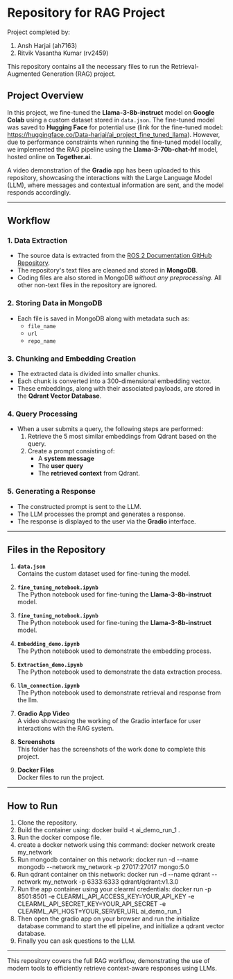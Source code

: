 # Repository for RAG Project

Project completed by:

1. Ansh Harjai (ah7163)
2. Ritvik Vasantha Kumar (rv2459)

This repository contains all the necessary files to run the Retrieval-Augmented Generation (RAG) project.

## Project Overview

In this project, we fine-tuned the **Llama-3-8b-instruct** model on **Google Colab** using a custom dataset stored in `data.json`. The fine-tuned model was saved to **Hugging Face** for potential use (link for the fine-tuned model: https://huggingface.co/Data-harjai/ai_project_fine_tuned_llama). However, due to performance constraints when running the fine-tuned model locally, we implemented the RAG pipeline using the **Llama-3-70b-chat-hf** model, hosted online on **Together.ai**.

A video demonstration of the **Gradio** app has been uploaded to this repository, showcasing the interactions with the Large Language Model (LLM), where messages and contextual information are sent, and the model responds accordingly.

---

## Workflow

### 1. **Data Extraction**

- The source data is extracted from the [ROS 2 Documentation GitHub Repository](https://github.com/ros2/ros2_documentation).
- The repository's text files are cleaned and stored in **MongoDB**.
- Coding files are also stored in MongoDB _without any preprocessing_. All other non-text files in the repository are ignored.

### 2. **Storing Data in MongoDB**

- Each file is saved in MongoDB along with metadata such as:
  - `file_name`
  - `url`
  - `repo_name`

### 3. **Chunking and Embedding Creation**

- The extracted data is divided into smaller chunks.
- Each chunk is converted into a 300-dimensional embedding vector.
- These embeddings, along with their associated payloads, are stored in the **Qdrant Vector Database**.

### 4. **Query Processing**

- When a user submits a query, the following steps are performed:
  1. Retrieve the 5 most similar embeddings from Qdrant based on the query.
  2. Create a prompt consisting of:
     - A **system message**
     - The **user query**
     - The **retrieved context** from Qdrant.

### 5. **Generating a Response**

- The constructed prompt is sent to the LLM.
- The LLM processes the prompt and generates a response.
- The response is displayed to the user via the **Gradio** interface.

---

## Files in the Repository

1. **`data.json`**  
   Contains the custom dataset used for fine-tuning the model.

2. **`fine_tuning_notebook.ipynb`**  
   The Python notebook used for fine-tuning the **Llama-3-8b-instruct** model.

3. **`fine_tuning_notebook.ipynb`**  
   The Python notebook used for fine-tuning the **Llama-3-8b-instruct** model.

4. **`Embedding_demo.ipynb`**  
   The Python notebook used to demonstrate
   the embedding process.

5. **`Extraction_demo.ipynb`**  
   The Python notebook used to demonstrate
   the data extraction process.

6. **`llm_connection.ipynb`**  
   The Python notebook used to demonstrate
   retrieval and response from the llm.

7. **Gradio App Video**  
   A video showcasing the working of the Gradio interface for user interactions with the RAG system.

8. **Screenshots**  
   This folder has the screenshots of the
   work done to complete this project.

9. **Docker Files**  
   Docker files to run the project.

---

## How to Run

1. Clone the repository.
2. Build the container using: docker build -t ai_demo_run_1 .
3. Run the docker compose file.
4. create a docker network using this command: docker network create my_network
5. Run mongodb container on this network: docker run -d --name mongodb --network my_network -p 27017:27017 mongo:5.0
6. Run qdrant container on this network: docker run -d --name qdrant --network my_network -p 6333:6333 qdrant/qdrant:v1.3.0
7. Run the app container using your clearml credentials:
   docker run -p 8501:8501 -e CLEARML_API_ACCESS_KEY=YOUR_API_KEY -e CLEARML_API_SECRET_KEY=YOUR_API_SECRET -e CLEARML_API_HOST=YOUR_SERVER_URL ai_demo_run_1
8. Then open the gradio app on your browser and run the initialize database command to start the etl pipeline, and initialize a qdrant vector database.
9. Finally you can ask questions to the LLM.

---

This repository covers the full RAG workflow, demonstrating the use of modern tools to efficiently retrieve context-aware responses using LLMs.
